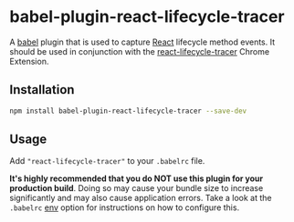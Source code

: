 # babel-plugin-react-lifecycle-tracer

A [babel](https://new.babeljs.io/) plugin that is used to capture [React](https://reactjs.org/) lifecycle method events. It should be used in conjunction with the [react-lifecycle-tracer](https://github.com/EBSCOIS/react-lifecycle-tracer) Chrome Extension.


## Installation
```sh
npm install babel-plugin-react-lifecycle-tracer --save-dev
```

## Usage
Add `"react-lifecycle-tracer"` to your `.babelrc` file. 

**It's highly recommended that you do NOT use this plugin for your production build**. Doing so may cause your bundle size to increase significantly and may also cause application errors. Take a look at the `.babelrc` [env](https://new.babeljs.io/docs/en/next/babelrc.html#env-environment-option) option for instructions on how to configure this. 
